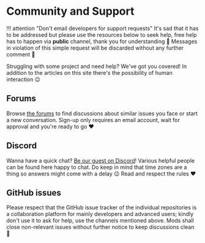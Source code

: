 # Community and Support

!!! attention "Don't email developers for support requests"
    It's sad that it has to be addressed but please use the resources below to seek help, free help has to happen via **public** channel, thank you for understanding 🥰 Messages in violation of this simple request will be discarded without any further comment 👮

Struggling with some project and need help? We've got you covered! In addition to the articles on this site there's the possibility of human interaction 😉

## Forums

Browse [the forums](https://forums.vigem.org/) to find discussions about similar issues you face or start a new conversation. Sign-up only requires an email account, wait for approval and you're ready to go ❤️

## Discord

Wanna have a quick chat? [Be our guest on Discord](https://discord.vigem.org)! Various helpful people can be found here happy to chat. Do keep in mind that time zones are a thing so answers might come with a delay 😉 Read and respect the rules ❤️

## GitHub issues

Please respect that the GitHub issue tracker of the individual repositories is a collaboration platform for mainly developers and advanced users; kindly don't use it to ask for help, use the channels mentioned above. Mods shall close non-relevant issues without further notice to keep discussions clean 👮
